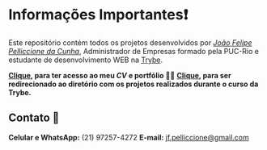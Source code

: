 # Informações Importantes:heavy_exclamation_mark:

Este repositório contém todos os projetos desenvolvidos por _[João Felipe Pelliccione da Cunha](https://www.linkedin.com/in/joaofelipelliccione/)_, Administrador de Empresas formado pela PUC-Rio e estudante de desenvolvimento WEB na [Trybe](https://www.betrybe.com/).

**[Clique](https://joaofelipelliccione.github.io/), para ter acesso ao meu *CV* e portfólio 🧑‍💼**
**[Clique](https://github.com/joaofelipelliccione/joaofelipelliccione.github.io/tree/main/projetos-trybe), para ser redirecionado ao diretório com os projetos realizados durante o curso da Trybe.**

## Contato :calling:

**Celular e WhatsApp:** (21) 97257-4272
**E-mail:** jf.pelliccione@gmail.com

